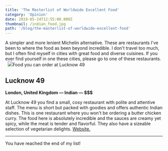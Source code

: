```yaml
---
title: 'The Masterlist of Worldwide Excellent Food'
category: 'Opinion'
date: 2019-05-24T12:55:00.000Z
thumbnail: /indian_food.jpg
path: '/blog/the-masterlist-of-worldwide-excellent-food'
---
```


A simpler and more lenient Michelin alternative. These are restaurants I've been to where the food as been beyond incredible. I don't travel too much, but I often find myself in cities with great food and diverse cuisines. If you ever find yourself in one these cities, please go to one of these restaurants.  
![](./lucknow49.jpg)Food you can order at Lucknow 49
## Lucknow 49

**London, United Kingdom — Indian — $$$**

At Lucknow 49 you find a small, cosy restaurant with polite and attentive staff. The menu is short but packed with goodies and offers authentic Indian dishes. This is one restaurant where you won't be ordering a butter chicken curry. The food here is absolutely incredible and the sauces are creamy yet spicy, while the meat is tender and flavorful. They also have a sizeable selection of vegetarian delights. [Website.](http://lucknowldn.com/)

---

You have reached the end of my list!

